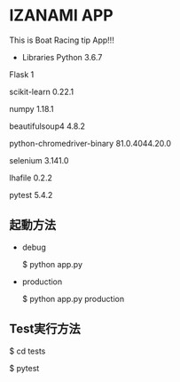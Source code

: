 # IZANAMI APP

This is Boat Racing tip App!!!

* Libraries
Python 3.6.7

Flask 1

scikit-learn 0.22.1

numpy 1.18.1

beautifulsoup4 4.8.2

python-chromedriver-binary 81.0.4044.20.0

selenium 3.141.0

lhafile 0.2.2

pytest 5.4.2

## 起動方法

* debug

    $ python app.py

* production

    $ python app.py production

## Test実行方法

$ cd tests

$ pytest
